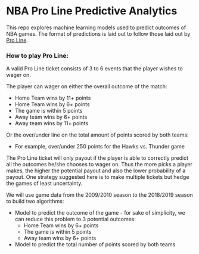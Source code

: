 # NBA Pro Line Predictive Analytics
This repo explores machine learning models used to predict outcomes of NBA games. The format of predictions is laid out to follow those laid out by [Pro Line](https://www.proline.ca/). 
### How to play Pro Line: 
A valid Pro Line ticket consists of 3 to 6 events that the player wishes to wager on. 

The player can wager on either the overall outcome of the match:
  * Home Team wins by 11+ points
  * Home Team wins by 6+ points
  * The game is within 5 points
  * Away team wins by 6+ points
  * Away team wins by 11+ points
  
Or the over/under line on the total amount of points scored by both teams:
  * For example, over/under 250 points for the Hawks vs. Thunder game 

The Pro Line ticket will only payout if the player is able to correctly predict all the outcomes he/she chooses to wager on. Thus the more picks a player makes, the higher the potential payout and also the lower probability of a payout. One strategy suggested here is to make multiple tickets but hedge the games of least uncertainty.

We will use game data from the 2009/2010 season to the 2018/2019 season to build two algorithms:
  * Model to predict the outcome of the game - for sake of simplicity, we can reduce this problem to 3 potential outcomes: 
      * Home Team wins by 6+ points
      * The game is within 5 points
      * Away team wins by 6+ points
  * Model to predict the total number of points scored by both teams









 
